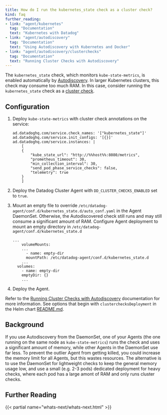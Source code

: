 ```yaml
---
title: How do I run the kubernetes_state check as a cluster check?
kind: faq
further_reading:
- link: "agent/kubernetes"
  tag: "Documentation"
  text: "Kubernetes with Datadog"
- link: "agent/autodiscovery"
  tag: "Documentation"
  text: "Using Autodiscovery with Kubernetes and Docker"
- link: "agent/autodiscovery/clusterchecks"
  tag: "Documentation"
  text: "Running Cluster Checks with Autodiscovery"
---
```


The `kubernetes_state` check, which monitors `kube-state-metrics`, is enabled automatically by [Autodiscovery][1]. In larger Kubernetes clusters, this check may consume too much RAM. In this case, consider running the `kubernetes_state` check as a [cluster check][2].

## Configuration

1. Deploy `kube-state-metrics` with cluster check annotations on the service:

	```
	ad.datadoghq.com/service.check_names: '["kubernetes_state"]'
	ad.datadoghq.com/service.init_configs: '[{}]'
	ad.datadoghq.com/service.instances: |
	    [
	    {
	        "kube_state_url": "http://%%host%%:8080/metrics",
	        "prometheus_timeout": 30,
	        "min_collection_interval": 30,
	        "send_pod_phase_service_checks": false,
	        "telemetry": true
	    }
	    ]
	```

2. Deploy the Datadog Cluster Agent with `DD_CLUSTER_CHECKS_ENABLED` set to `true`.

3. Mount an empty file to override `/etc/datadog-agent/conf.d/kubernetes_state.d/auto_conf.yaml` in the Agent DaemonSet. Otherwise, the Autodiscovered check still runs and may still consume a significant amount of RAM. Configure Agent deployment to mount an empty directory in `/etc/datadog-agent/conf.d/kubernetes_state.d`

	```
	...
	    volumeMounts:
	    ...
	      - name: empty-dir
	      mountPath: /etc/datadog-agent/conf.d/kubernetes_state.d
	    ...
	  volumes:
	    - name: empty-dir
	    emptyDir: {}
	    ...
	```

4. Deploy the Agent.

Refer to the [Running Cluster Checks with Autodiscovery][2] documentation for more information. See options that begin with `clusterchecksDeployment` in the Helm chart [README.md][3].

## Background

If you use Autodiscovery from the DaemonSet, one of your Agents (the one running on the same node as `kube-state-metrics`) runs the check and uses a significant amount of memory, while other Agents in the DaemonSet use far less. To prevent the outlier Agent from getting killed, you could increase the memory limit for all Agents, but this wastes resources. The alternative is to use the DaemonSet for lightweight checks to keep the general memory usage low, and use a small (e.g. 2-3 pods) dedicated deployment for heavy checks, where each pod has a large amont of RAM and only runs cluster checks.

## Further Reading

{{< partial name="whats-next/whats-next.html" >}}

[1]: /agent/autodiscovery
[2]: /agent/autodiscovery/clusterchecks
[3]: https://github.com/helm/charts/blob/master/stable/datadog/README.md
